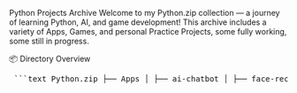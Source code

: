 Python Projects Archive
Welcome to my Python.zip collection — a journey of learning Python, AI, and game development!
This archive includes a variety of Apps, Games, and personal Practice Projects, some fully working, some still in progress.

📦 Directory Overview
<pre> ```text Python.zip ├── Apps │ ├── ai-chatbot │ ├── face-recognition │ ├── bot-screen-reader (Not Fully Work) │ ├── finger-detection │ ├── flask-test │ ├── handwriting-recognition (Not Fully Work) │ ├── neural-network │ ├── password-guesser │ ├── player │ ├── text-to-speech │ ├── whatsapp-scheduler │ ├── youtube-downloader │ └── youtube-playlist-maker (Not Fully Work) │ ├── Games │ ├── endlessrun │ ├── maze-generator │ ├── maze-generator-solver │ ├── player │ ├── quiz │ └── snake │ └── Practice └── (Python practice files) ``` </pre>


